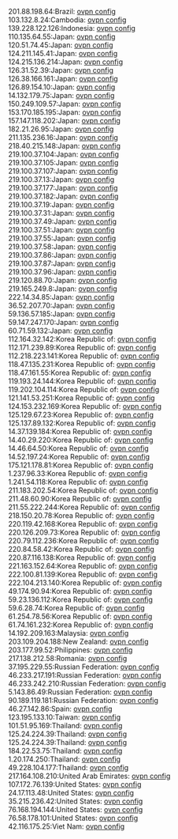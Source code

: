 201.88.198.64:Brazil: [ovpn config](vpn/201_88_198_64.ovpn)  
103.132.8.24:Cambodia: [ovpn config](vpn/103_132_8_24.ovpn)  
139.228.122.126:Indonesia: [ovpn config](vpn/139_228_122_126.ovpn)  
110.135.64.55:Japan: [ovpn config](vpn/110_135_64_55.ovpn)  
120.51.74.45:Japan: [ovpn config](vpn/120_51_74_45.ovpn)  
124.211.145.41:Japan: [ovpn config](vpn/124_211_145_41.ovpn)  
124.215.136.214:Japan: [ovpn config](vpn/124_215_136_214.ovpn)  
126.31.52.39:Japan: [ovpn config](vpn/126_31_52_39.ovpn)  
126.38.166.161:Japan: [ovpn config](vpn/126_38_166_161.ovpn)  
126.89.154.10:Japan: [ovpn config](vpn/126_89_154_10.ovpn)  
14.132.179.75:Japan: [ovpn config](vpn/14_132_179_75.ovpn)  
150.249.109.57:Japan: [ovpn config](vpn/150_249_109_57.ovpn)  
153.170.185.195:Japan: [ovpn config](vpn/153_170_185_195.ovpn)  
157.147.118.202:Japan: [ovpn config](vpn/157_147_118_202.ovpn)  
182.21.26.95:Japan: [ovpn config](vpn/182_21_26_95.ovpn)  
211.135.236.16:Japan: [ovpn config](vpn/211_135_236_16.ovpn)  
218.40.215.148:Japan: [ovpn config](vpn/218_40_215_148.ovpn)  
219.100.37.104:Japan: [ovpn config](vpn/219_100_37_104.ovpn)  
219.100.37.105:Japan: [ovpn config](vpn/219_100_37_105.ovpn)  
219.100.37.107:Japan: [ovpn config](vpn/219_100_37_107.ovpn)  
219.100.37.13:Japan: [ovpn config](vpn/219_100_37_13.ovpn)  
219.100.37.177:Japan: [ovpn config](vpn/219_100_37_177.ovpn)  
219.100.37.182:Japan: [ovpn config](vpn/219_100_37_182.ovpn)  
219.100.37.19:Japan: [ovpn config](vpn/219_100_37_19.ovpn)  
219.100.37.31:Japan: [ovpn config](vpn/219_100_37_31.ovpn)  
219.100.37.49:Japan: [ovpn config](vpn/219_100_37_49.ovpn)  
219.100.37.51:Japan: [ovpn config](vpn/219_100_37_51.ovpn)  
219.100.37.55:Japan: [ovpn config](vpn/219_100_37_55.ovpn)  
219.100.37.58:Japan: [ovpn config](vpn/219_100_37_58.ovpn)  
219.100.37.86:Japan: [ovpn config](vpn/219_100_37_86.ovpn)  
219.100.37.87:Japan: [ovpn config](vpn/219_100_37_87.ovpn)  
219.100.37.96:Japan: [ovpn config](vpn/219_100_37_96.ovpn)  
219.120.88.70:Japan: [ovpn config](vpn/219_120_88_70.ovpn)  
219.165.249.8:Japan: [ovpn config](vpn/219_165_249_8.ovpn)  
222.14.34.85:Japan: [ovpn config](vpn/222_14_34_85.ovpn)  
36.52.207.70:Japan: [ovpn config](vpn/36_52_207_70.ovpn)  
59.136.57.185:Japan: [ovpn config](vpn/59_136_57_185.ovpn)  
59.147.247.170:Japan: [ovpn config](vpn/59_147_247_170.ovpn)  
60.71.59.132:Japan: [ovpn config](vpn/60_71_59_132.ovpn)  
112.164.32.142:Korea Republic of: [ovpn config](vpn/112_164_32_142.ovpn)  
112.171.239.89:Korea Republic of: [ovpn config](vpn/112_171_239_89.ovpn)  
112.218.223.141:Korea Republic of: [ovpn config](vpn/112_218_223_141.ovpn)  
118.47.135.231:Korea Republic of: [ovpn config](vpn/118_47_135_231.ovpn)  
118.47.161.55:Korea Republic of: [ovpn config](vpn/118_47_161_55.ovpn)  
119.193.24.144:Korea Republic of: [ovpn config](vpn/119_193_24_144.ovpn)  
119.202.104.114:Korea Republic of: [ovpn config](vpn/119_202_104_114.ovpn)  
121.141.53.251:Korea Republic of: [ovpn config](vpn/121_141_53_251.ovpn)  
124.153.232.169:Korea Republic of: [ovpn config](vpn/124_153_232_169.ovpn)  
125.129.67.23:Korea Republic of: [ovpn config](vpn/125_129_67_23.ovpn)  
125.137.89.132:Korea Republic of: [ovpn config](vpn/125_137_89_132.ovpn)  
14.37.139.184:Korea Republic of: [ovpn config](vpn/14_37_139_184.ovpn)  
14.40.29.220:Korea Republic of: [ovpn config](vpn/14_40_29_220.ovpn)  
14.46.64.50:Korea Republic of: [ovpn config](vpn/14_46_64_50.ovpn)  
14.52.197.24:Korea Republic of: [ovpn config](vpn/14_52_197_24.ovpn)  
175.121.178.81:Korea Republic of: [ovpn config](vpn/175_121_178_81.ovpn)  
1.237.96.33:Korea Republic of: [ovpn config](vpn/1_237_96_33.ovpn)  
1.241.54.118:Korea Republic of: [ovpn config](vpn/1_241_54_118.ovpn)  
211.183.202.54:Korea Republic of: [ovpn config](vpn/211_183_202_54.ovpn)  
211.48.60.90:Korea Republic of: [ovpn config](vpn/211_48_60_90.ovpn)  
211.55.222.244:Korea Republic of: [ovpn config](vpn/211_55_222_244.ovpn)  
218.150.20.78:Korea Republic of: [ovpn config](vpn/218_150_20_78.ovpn)  
220.119.42.168:Korea Republic of: [ovpn config](vpn/220_119_42_168.ovpn)  
220.126.209.73:Korea Republic of: [ovpn config](vpn/220_126_209_73.ovpn)  
220.79.112.236:Korea Republic of: [ovpn config](vpn/220_79_112_236.ovpn)  
220.84.58.42:Korea Republic of: [ovpn config](vpn/220_84_58_42.ovpn)  
220.87.116.138:Korea Republic of: [ovpn config](vpn/220_87_116_138.ovpn)  
221.163.152.64:Korea Republic of: [ovpn config](vpn/221_163_152_64.ovpn)  
222.100.81.139:Korea Republic of: [ovpn config](vpn/222_100_81_139.ovpn)  
222.104.213.140:Korea Republic of: [ovpn config](vpn/222_104_213_140.ovpn)  
49.174.90.94:Korea Republic of: [ovpn config](vpn/49_174_90_94.ovpn)  
59.23.136.112:Korea Republic of: [ovpn config](vpn/59_23_136_112.ovpn)  
59.6.28.74:Korea Republic of: [ovpn config](vpn/59_6_28_74.ovpn)  
61.254.78.56:Korea Republic of: [ovpn config](vpn/61_254_78_56.ovpn)  
61.74.161.232:Korea Republic of: [ovpn config](vpn/61_74_161_232.ovpn)  
14.192.209.163:Malaysia: [ovpn config](vpn/14_192_209_163.ovpn)  
203.109.204.188:New Zealand: [ovpn config](vpn/203_109_204_188.ovpn)  
203.177.99.52:Philippines: [ovpn config](vpn/203_177_99_52.ovpn)  
217.138.212.58:Romania: [ovpn config](vpn/217_138_212_58.ovpn)  
37.195.229.55:Russian Federation: [ovpn config](vpn/37_195_229_55.ovpn)  
46.233.217.191:Russian Federation: [ovpn config](vpn/46_233_217_191.ovpn)  
46.233.242.210:Russian Federation: [ovpn config](vpn/46_233_242_210.ovpn)  
5.143.86.49:Russian Federation: [ovpn config](vpn/5_143_86_49.ovpn)  
90.189.119.181:Russian Federation: [ovpn config](vpn/90_189_119_181.ovpn)  
46.27.142.86:Spain: [ovpn config](vpn/46_27_142_86.ovpn)  
123.195.133.10:Taiwan: [ovpn config](vpn/123_195_133_10.ovpn)  
101.51.95.169:Thailand: [ovpn config](vpn/101_51_95_169.ovpn)  
125.24.224.39:Thailand: [ovpn config](vpn/125_24_224_39.ovpn)  
125.24.224.39:Thailand: [ovpn config](vpn/125_24_224_39.ovpn)  
184.22.53.75:Thailand: [ovpn config](vpn/184_22_53_75.ovpn)  
1.20.174.250:Thailand: [ovpn config](vpn/1_20_174_250.ovpn)  
49.228.104.177:Thailand: [ovpn config](vpn/49_228_104_177.ovpn)  
217.164.108.210:United Arab Emirates: [ovpn config](vpn/217_164_108_210.ovpn)  
107.172.76.139:United States: [ovpn config](vpn/107_172_76_139.ovpn)  
24.17.113.48:United States: [ovpn config](vpn/24_17_113_48.ovpn)  
35.215.236.42:United States: [ovpn config](vpn/35_215_236_42.ovpn)  
76.168.194.144:United States: [ovpn config](vpn/76_168_194_144.ovpn)  
76.58.178.101:United States: [ovpn config](vpn/76_58_178_101.ovpn)  
42.116.175.25:Viet Nam: [ovpn config](vpn/42_116_175_25.ovpn)  
